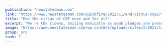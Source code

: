 ```yaml
---
publication: "newstatesman.com"
link: "https://www.newstatesman.com/quickfire/2022/11/end-circus-cop27"
title: "End the circus of COP once and for all"
excerpt: "We’re the clowns, smiling manically as weak pledges are presented as progress, amid mayhem."
image: "https://www.newstatesman.com/wp-content/uploads/sites/2/2022/11/GettyImages-1244662577.jpg"
group: pro
rank: 7
---
```

